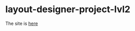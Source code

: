 ﻿# layout-designer-project-lvl2

The site is <a href="http://musicbox-wilhelm.surge.sh/catalog.html">here</a>
